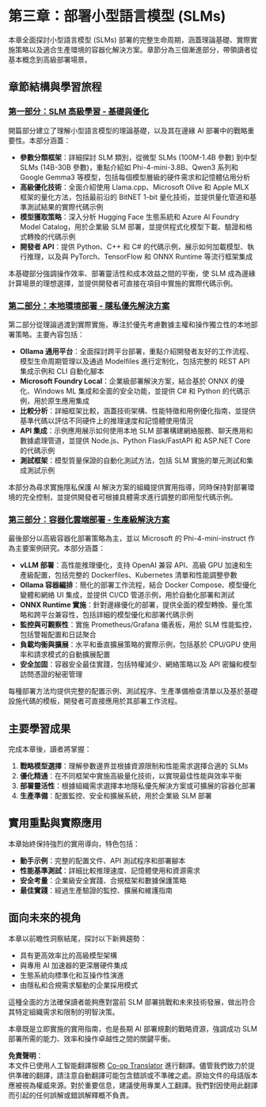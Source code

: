 <!--
CO_OP_TRANSLATOR_METADATA:
{
  "original_hash": "6cf75ae5b01949656a3ad41425c7ffe4",
  "translation_date": "2025-07-22T04:50:45+00:00",
  "source_file": "Module03/README.md",
  "language_code": "hk"
}
-->
# 第三章：部署小型語言模型 (SLMs)

本章全面探討小型語言模型 (SLMs) 部署的完整生命周期，涵蓋理論基礎、實際實施策略以及適合生產環境的容器化解決方案。章節分為三個漸進部分，帶領讀者從基本概念到高級部署場景。

## 章節結構與學習旅程

### **[第一部分：SLM 高級學習 - 基礎與優化](./01.SLMAdvancedLearning.md)**
開篇部分建立了理解小型語言模型的理論基礎，以及其在邊緣 AI 部署中的戰略重要性。本部分涵蓋：

- **參數分類框架**：詳細探討 SLM 類別，從微型 SLMs (100M-1.4B 參數) 到中型 SLMs (14B-30B 參數)，重點介紹如 Phi-4-mini-3.8B、Qwen3 系列和 Google Gemma3 等模型，包括每個模型層級的硬件需求和記憶體佔用分析
- **高級優化技術**：全面介紹使用 Llama.cpp、Microsoft Olive 和 Apple MLX 框架的量化方法，包括最前沿的 BitNET 1-bit 量化技術，並提供量化管道和基準測試結果的實際代碼示例
- **模型獲取策略**：深入分析 Hugging Face 生態系統和 Azure AI Foundry Model Catalog，用於企業級 SLM 部署，並提供程式化模型下載、驗證和格式轉換的代碼示例
- **開發者 API**：提供 Python、C++ 和 C# 的代碼示例，展示如何加載模型、執行推理，以及與 PyTorch、TensorFlow 和 ONNX Runtime 等流行框架集成

本基礎部分強調操作效率、部署靈活性和成本效益之間的平衡，使 SLM 成為邊緣計算場景的理想選擇，並提供開發者可直接在項目中實施的實際代碼示例。

### **[第二部分：本地環境部署 - 隱私優先解決方案](./02.DeployingSLMinLocalEnv.md)**
第二部分從理論過渡到實際實施，專注於優先考慮數據主權和操作獨立性的本地部署策略。主要內容包括：

- **Ollama 通用平台**：全面探討跨平台部署，重點介紹開發者友好的工作流程、模型生命周期管理以及通過 Modelfiles 進行定制化，包括完整的 REST API 集成示例和 CLI 自動化腳本
- **Microsoft Foundry Local**：企業級部署解決方案，結合基於 ONNX 的優化、Windows ML 集成和全面的安全功能，並提供 C# 和 Python 的代碼示例，用於原生應用集成
- **比較分析**：詳細框架比較，涵蓋技術架構、性能特徵和用例優化指南，並提供基準代碼以評估不同硬件上的推理速度和記憶體使用情況
- **API 集成**：示例應用展示如何使用本地 SLM 部署構建網絡服務、聊天應用和數據處理管道，並提供 Node.js、Python Flask/FastAPI 和 ASP.NET Core 的代碼示例
- **測試框架**：模型質量保證的自動化測試方法，包括 SLM 實施的單元測試和集成測試示例

本部分為尋求實施隱私保護 AI 解決方案的組織提供實用指導，同時保持對部署環境的完全控制，並提供開發者可根據具體需求進行調整的即用型代碼示例。

### **[第三部分：容器化雲端部署 - 生產級解決方案](./03.DeployingSLMinCloud.md)**
最後部分以高級容器化部署策略為主，並以 Microsoft 的 Phi-4-mini-instruct 作為主要案例研究。本部分涵蓋：

- **vLLM 部署**：高性能推理優化，支持 OpenAI 兼容 API、高級 GPU 加速和生產級配置，包括完整的 Dockerfiles、Kubernetes 清單和性能調整參數
- **Ollama 容器編排**：簡化的部署工作流程，結合 Docker Compose、模型優化變體和網絡 UI 集成，並提供 CI/CD 管道示例，用於自動化部署和測試
- **ONNX Runtime 實施**：針對邊緣優化的部署，提供全面的模型轉換、量化策略和跨平台兼容性，包括詳細的模型優化和部署代碼示例
- **監控與可觀察性**：實施 Prometheus/Grafana 儀表板，用於 SLM 性能監控，包括警報配置和日誌聚合
- **負載均衡與擴展**：水平和垂直擴展策略的實際示例，包括基於 CPU/GPU 使用率和請求模式的自動擴展配置
- **安全加固**：容器安全最佳實踐，包括特權減少、網絡策略以及 API 密鑰和模型訪問憑證的秘密管理

每種部署方法均提供完整的配置示例、測試程序、生產準備檢查清單以及基於基礎設施代碼的模板，開發者可直接應用於其部署工作流程。

## 主要學習成果

完成本章後，讀者將掌握：

1. **戰略模型選擇**：理解參數邊界並根據資源限制和性能需求選擇合適的 SLMs
2. **優化精通**：在不同框架中實施高級量化技術，以實現最佳性能與效率平衡
3. **部署靈活性**：根據組織需求選擇本地隱私優先解決方案或可擴展的容器化部署
4. **生產準備**：配置監控、安全和擴展系統，用於企業級 SLM 部署

## 實用重點與實際應用

本章始終保持強烈的實用導向，特色包括：

- **動手示例**：完整的配置文件、API 測試程序和部署腳本
- **性能基準測試**：詳細比較推理速度、記憶體使用和資源需求
- **安全考量**：企業級安全實踐、合規框架和數據保護策略
- **最佳實踐**：經過生產驗證的監控、擴展和維護指南

## 面向未來的視角

本章以前瞻性洞察結尾，探討以下新興趨勢：

- 具有更高效率比的高級模型架構
- 與專用 AI 加速器的更深層硬件集成
- 生態系統向標準化和互操作性演進
- 由隱私和合規需求驅動的企業採用模式

這種全面的方法確保讀者能夠應對當前 SLM 部署挑戰和未來技術發展，做出符合其特定組織需求和限制的明智決策。

本章既是立即實施的實用指南，也是長期 AI 部署規劃的戰略資源，強調成功 SLM 部署所需的能力、效率和操作卓越性之間的關鍵平衡。

**免責聲明**：  
本文件已使用人工智能翻譯服務 [Co-op Translator](https://github.com/Azure/co-op-translator) 進行翻譯。儘管我們致力於提供準確的翻譯，請注意自動翻譯可能包含錯誤或不準確之處。原始文件的母語版本應被視為權威來源。對於重要信息，建議使用專業人工翻譯。我們對因使用此翻譯而引起的任何誤解或錯誤解釋概不負責。